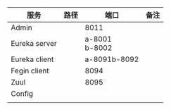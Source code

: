 


|服务|路径|端口|备注|
|---|---|---|---|
|Admin||8011||
|Eureka server||a-8001<br/>b-8002||
|Eureka client||a-8091<be/>b-8092||
|Fegin client||8094||
|Zuul||8095||
|Config||||
|||||